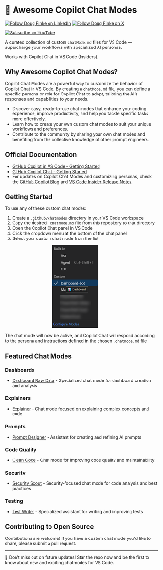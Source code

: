 # 🧠 Awesome Copilot Chat Modes

[![Follow Doug Finke on LinkedIn](https://img.shields.io/badge/Follow-Doug%20Finke%20on%20LinkedIn-blue?logo=linkedin&style=flat-square)](https://www.linkedin.com/in/douglasfinke) [![Follow Doug Finke on X](https://img.shields.io/badge/Follow-Doug%20Finke%20on%20X-black?logo=x&style=flat-square)](https://x.com/dfinke)

[![Subscribe on YouTube](https://img.shields.io/badge/Subscribe-YouTube-red?logo=youtube&style=for-the-badge)](https://www.youtube.com/dougfinke/videos)


A curated collection of custom `chatMode.md` files for VS Code — supercharge your workflows with specialized AI personas.

Works with Copilot Chat in VS Code (Insiders).

## Why Awesome Copilot Chat Modes?

Copilot Chat Modes are a powerful way to customize the behavior of Copilot Chat in VS Code. By creating a `chatMode.md` file, you can define a specific persona or role for Copilot Chat to adopt, tailoring the AI’s responses and capabilities to your needs.

- Discover easy, ready-to-use chat modes that enhance your coding experience, improve productivity, and help you tackle specific tasks more effectively.
- Learn how to create your own custom chat modes to suit your unique workflows and preferences.
- Contribute to the community by sharing your own chat modes and benefiting from the collective knowledge of other prompt engineers.

## Official Documentation

- [GitHub Copilot in VS Code - Getting Started](https://docs.github.com/en/copilot/github-copilot-in-the-editor/getting-started-with-github-copilot-in-visual-studio-code)
- [GitHub Copilot Chat - Getting Started](https://docs.github.com/en/copilot/github-copilot-chat/getting-started-with-github-copilot-chat)
- For updates on Copilot Chat Modes and customizing personas, check the [GitHub Copilot Blog](https://github.blog/tag/copilot/) and [VS Code Insider Release Notes](https://code.visualstudio.com/insiders/).

## Getting Started

To use any of these custom chat modes:

1. Create a `.github/chatmodes` directory in your VS Code workspace
2. Copy the desired `.chatmode.md` file from this repository to that directory
3. Open the Copilot Chat panel in VS Code
4. Click the dropdown menu at the bottom of the chat panel
5. Select your custom chat mode from the list

<div  style="margin-left: 155px;">
    <img src="assets/vscode-custom-mode-selection.png" alt="VS Code custom mode selection" width="150"/>
</div>

The chat mode will now be active, and Copilot Chat will respond according to the persona and instructions defined in the chosen `.chatmode.md` file.

## Featured Chat Modes

### Dashboards
- [Dashboard Raw Data](chatmodes/dashboards/dashboard-raw-data/dashboard-raw-data/dashboard-raw-data.chatmode.md) - Specialized chat mode for dashboard creation and analysis

### Explainers
- [Explainer](chatmodes/explainers/explainer/explainer.chatmode.md) - Chat mode focused on explaining complex concepts and code

### Prompts
- [Prompt Designer](chatmodes/prompts/prompt-designer/prompt-designer.chatmode.md) - Assistant for creating and refining AI prompts

### Code Quality
- [Clean Code](chatmodes/code_quality/clean-code/clean-code.chatmode.md) - Chat mode for improving code quality and maintainability

### Security
- [Security Scout](chatmodes/security/security-scout/security-scout.chatmode.md) - Security-focused chat mode for code analysis and best practices

### Testing
- [Test Writer](chatmodes/testing/test-writer/test-writer.chatmode.md) - Specialized assistant for writing and improving tests

## Contributing to Open Source

Contributions are welcome! If you have a custom chat mode you'd like to share, please submit a pull request.

----
🌟 Don’t miss out on future updates! Star the repo now and be the first to know about new and exciting chatmodes for VS Code.
